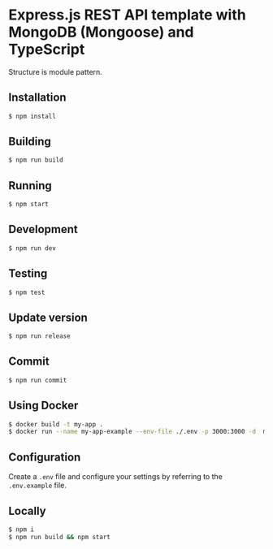 # Express.js REST API template with MongoDB (Mongoose) and TypeScript

Structure is module pattern.

## Installation

```bash
$ npm install
```

## Building

```bash
$ npm run build
```

## Running

```bash
$ npm start
```

## Development

```bash
$ npm run dev
```

## Testing

```bash
$ npm test
```

## Update version

```bash
$ npm run release
```

## Commit

```bash
$ npm run commit
```

## Using Docker

```bash
$ docker build -t my-app .
$ docker run --name my-app-example --env-file ./.env -p 3000:3000 -d  my-app
```

## Configuration

Create a `.env` file and configure your settings by referring to the `.env.example` file.

## Locally

```bash
$ npm i
$ npm run build && npm start
```
